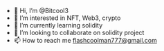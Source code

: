 - 👋 Hi, I’m @Bitcool3
- 👀 I’m interested in NFT, Web3, crypto
- 🌱 I’m currently learning solidity
- 💞️ I’m looking to collaborate on solidity project
- 📫 How to reach me flashcoolman777@gmail.com

<!---
Bitcool3/Bitcool3 is a ✨ special ✨ repository because its `README.md` (this file) appears on your GitHub profile.
You can click the Preview link to take a look at your changes.
--->
